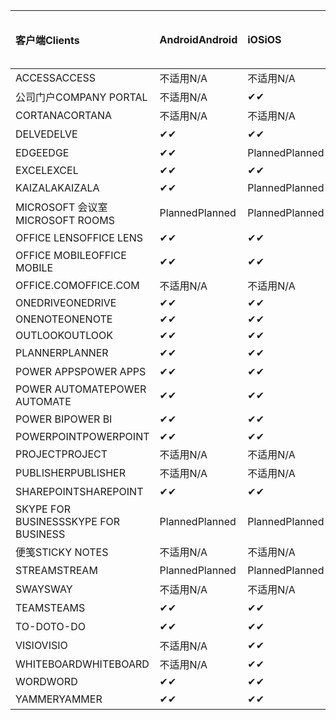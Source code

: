 <!-- This file is generated automatically. Changes made to this file will be overwritten.-->
|<span data-ttu-id="72e36-101">客户端</span><span class="sxs-lookup"><span data-stu-id="72e36-101">Clients</span></span>|<span data-ttu-id="72e36-102">Android</span><span class="sxs-lookup"><span data-stu-id="72e36-102">Android</span></span>|<span data-ttu-id="72e36-103">iOS</span><span class="sxs-lookup"><span data-stu-id="72e36-103">iOS</span></span>|<span data-ttu-id="72e36-104">Mac</span><span class="sxs-lookup"><span data-stu-id="72e36-104">Mac</span></span>|<span data-ttu-id="72e36-105">Windows 10</span><span class="sxs-lookup"><span data-stu-id="72e36-105">Windows 10</span></span><br><span data-ttu-id="72e36-106">桌面</span><span class="sxs-lookup"><span data-stu-id="72e36-106">Desktop</span></span>|<span data-ttu-id="72e36-107">Windows 10</span><span class="sxs-lookup"><span data-stu-id="72e36-107">Windows 10</span></span><br><span data-ttu-id="72e36-108">新式应用</span><span class="sxs-lookup"><span data-stu-id="72e36-108">Modern Apps</span></span>|
|:-|:-|:-|:-|:-|:-|
|<span data-ttu-id="72e36-109">ACCESS</span><span class="sxs-lookup"><span data-stu-id="72e36-109">ACCESS</span></span>|<span data-ttu-id="72e36-110">不适用</span><span class="sxs-lookup"><span data-stu-id="72e36-110">N/A</span></span>|<span data-ttu-id="72e36-111">不适用</span><span class="sxs-lookup"><span data-stu-id="72e36-111">N/A</span></span>|<span data-ttu-id="72e36-112">不适用</span><span class="sxs-lookup"><span data-stu-id="72e36-112">N/A</span></span>|<span data-ttu-id="72e36-113">✔</span><span class="sxs-lookup"><span data-stu-id="72e36-113">✔</span></span>|<span data-ttu-id="72e36-114">不适用</span><span class="sxs-lookup"><span data-stu-id="72e36-114">N/A</span></span>|
|<span data-ttu-id="72e36-115">公司门户</span><span class="sxs-lookup"><span data-stu-id="72e36-115">COMPANY PORTAL</span></span>|<span data-ttu-id="72e36-116">不适用</span><span class="sxs-lookup"><span data-stu-id="72e36-116">N/A</span></span>|<span data-ttu-id="72e36-117">✔</span><span class="sxs-lookup"><span data-stu-id="72e36-117">✔</span></span>|<span data-ttu-id="72e36-118">Planned</span><span class="sxs-lookup"><span data-stu-id="72e36-118">Planned</span></span>|<span data-ttu-id="72e36-119">不适用</span><span class="sxs-lookup"><span data-stu-id="72e36-119">N/A</span></span>|<span data-ttu-id="72e36-120">✔</span><span class="sxs-lookup"><span data-stu-id="72e36-120">✔</span></span>|
|<span data-ttu-id="72e36-121">CORTANA</span><span class="sxs-lookup"><span data-stu-id="72e36-121">CORTANA</span></span>|<span data-ttu-id="72e36-122">不适用</span><span class="sxs-lookup"><span data-stu-id="72e36-122">N/A</span></span>|<span data-ttu-id="72e36-123">不适用</span><span class="sxs-lookup"><span data-stu-id="72e36-123">N/A</span></span>|<span data-ttu-id="72e36-124">不适用</span><span class="sxs-lookup"><span data-stu-id="72e36-124">N/A</span></span>|<span data-ttu-id="72e36-125">不适用</span><span class="sxs-lookup"><span data-stu-id="72e36-125">N/A</span></span>|<span data-ttu-id="72e36-126">✔</span><span class="sxs-lookup"><span data-stu-id="72e36-126">✔</span></span>|
|<span data-ttu-id="72e36-127">DELVE</span><span class="sxs-lookup"><span data-stu-id="72e36-127">DELVE</span></span>|<span data-ttu-id="72e36-128">✔</span><span class="sxs-lookup"><span data-stu-id="72e36-128">✔</span></span>|<span data-ttu-id="72e36-129">✔</span><span class="sxs-lookup"><span data-stu-id="72e36-129">✔</span></span>|<span data-ttu-id="72e36-130">不适用</span><span class="sxs-lookup"><span data-stu-id="72e36-130">N/A</span></span>|<span data-ttu-id="72e36-131">不适用</span><span class="sxs-lookup"><span data-stu-id="72e36-131">N/A</span></span>|<span data-ttu-id="72e36-132">不适用</span><span class="sxs-lookup"><span data-stu-id="72e36-132">N/A</span></span>|
|<span data-ttu-id="72e36-133">EDGE</span><span class="sxs-lookup"><span data-stu-id="72e36-133">EDGE</span></span>|<span data-ttu-id="72e36-134">✔</span><span class="sxs-lookup"><span data-stu-id="72e36-134">✔</span></span>|<span data-ttu-id="72e36-135">Planned</span><span class="sxs-lookup"><span data-stu-id="72e36-135">Planned</span></span>|<span data-ttu-id="72e36-136">不适用</span><span class="sxs-lookup"><span data-stu-id="72e36-136">N/A</span></span>|<span data-ttu-id="72e36-137">✔</span><span class="sxs-lookup"><span data-stu-id="72e36-137">✔</span></span>|<span data-ttu-id="72e36-138">不适用</span><span class="sxs-lookup"><span data-stu-id="72e36-138">N/A</span></span>|
|<span data-ttu-id="72e36-139">EXCEL</span><span class="sxs-lookup"><span data-stu-id="72e36-139">EXCEL</span></span>|<span data-ttu-id="72e36-140">✔</span><span class="sxs-lookup"><span data-stu-id="72e36-140">✔</span></span>|<span data-ttu-id="72e36-141">✔</span><span class="sxs-lookup"><span data-stu-id="72e36-141">✔</span></span>|<span data-ttu-id="72e36-142">✔</span><span class="sxs-lookup"><span data-stu-id="72e36-142">✔</span></span>|<span data-ttu-id="72e36-143">✔</span><span class="sxs-lookup"><span data-stu-id="72e36-143">✔</span></span>|<span data-ttu-id="72e36-144">✔</span><span class="sxs-lookup"><span data-stu-id="72e36-144">✔</span></span>|
|<span data-ttu-id="72e36-145">KAIZALA</span><span class="sxs-lookup"><span data-stu-id="72e36-145">KAIZALA</span></span>|<span data-ttu-id="72e36-146">✔</span><span class="sxs-lookup"><span data-stu-id="72e36-146">✔</span></span>|<span data-ttu-id="72e36-147">Planned</span><span class="sxs-lookup"><span data-stu-id="72e36-147">Planned</span></span>|<span data-ttu-id="72e36-148">不适用</span><span class="sxs-lookup"><span data-stu-id="72e36-148">N/A</span></span>|<span data-ttu-id="72e36-149">不适用</span><span class="sxs-lookup"><span data-stu-id="72e36-149">N/A</span></span>|<span data-ttu-id="72e36-150">不适用</span><span class="sxs-lookup"><span data-stu-id="72e36-150">N/A</span></span>|
|<span data-ttu-id="72e36-151">MICROSOFT 会议室</span><span class="sxs-lookup"><span data-stu-id="72e36-151">MICROSOFT ROOMS</span></span>|<span data-ttu-id="72e36-152">Planned</span><span class="sxs-lookup"><span data-stu-id="72e36-152">Planned</span></span>|<span data-ttu-id="72e36-153">Planned</span><span class="sxs-lookup"><span data-stu-id="72e36-153">Planned</span></span>|<span data-ttu-id="72e36-154">不适用</span><span class="sxs-lookup"><span data-stu-id="72e36-154">N/A</span></span>|<span data-ttu-id="72e36-155">不适用</span><span class="sxs-lookup"><span data-stu-id="72e36-155">N/A</span></span>|<span data-ttu-id="72e36-156">不适用</span><span class="sxs-lookup"><span data-stu-id="72e36-156">N/A</span></span>|
|<span data-ttu-id="72e36-157">OFFICE LENS</span><span class="sxs-lookup"><span data-stu-id="72e36-157">OFFICE LENS</span></span>|<span data-ttu-id="72e36-158">✔</span><span class="sxs-lookup"><span data-stu-id="72e36-158">✔</span></span>|<span data-ttu-id="72e36-159">✔</span><span class="sxs-lookup"><span data-stu-id="72e36-159">✔</span></span>|<span data-ttu-id="72e36-160">不适用</span><span class="sxs-lookup"><span data-stu-id="72e36-160">N/A</span></span>|<span data-ttu-id="72e36-161">不适用</span><span class="sxs-lookup"><span data-stu-id="72e36-161">N/A</span></span>|<span data-ttu-id="72e36-162">不适用</span><span class="sxs-lookup"><span data-stu-id="72e36-162">N/A</span></span>|
|<span data-ttu-id="72e36-163">OFFICE MOBILE</span><span class="sxs-lookup"><span data-stu-id="72e36-163">OFFICE MOBILE</span></span>|<span data-ttu-id="72e36-164">✔</span><span class="sxs-lookup"><span data-stu-id="72e36-164">✔</span></span>|<span data-ttu-id="72e36-165">✔</span><span class="sxs-lookup"><span data-stu-id="72e36-165">✔</span></span>|<span data-ttu-id="72e36-166">不适用</span><span class="sxs-lookup"><span data-stu-id="72e36-166">N/A</span></span>|<span data-ttu-id="72e36-167">不适用</span><span class="sxs-lookup"><span data-stu-id="72e36-167">N/A</span></span>|<span data-ttu-id="72e36-168">不适用</span><span class="sxs-lookup"><span data-stu-id="72e36-168">N/A</span></span>|
|<span data-ttu-id="72e36-169">OFFICE.COM</span><span class="sxs-lookup"><span data-stu-id="72e36-169">OFFICE.COM</span></span>|<span data-ttu-id="72e36-170">不适用</span><span class="sxs-lookup"><span data-stu-id="72e36-170">N/A</span></span>|<span data-ttu-id="72e36-171">不适用</span><span class="sxs-lookup"><span data-stu-id="72e36-171">N/A</span></span>|<span data-ttu-id="72e36-172">不适用</span><span class="sxs-lookup"><span data-stu-id="72e36-172">N/A</span></span>|<span data-ttu-id="72e36-173">不适用</span><span class="sxs-lookup"><span data-stu-id="72e36-173">N/A</span></span>|<span data-ttu-id="72e36-174">✔</span><span class="sxs-lookup"><span data-stu-id="72e36-174">✔</span></span>|
|<span data-ttu-id="72e36-175">ONEDRIVE</span><span class="sxs-lookup"><span data-stu-id="72e36-175">ONEDRIVE</span></span>|<span data-ttu-id="72e36-176">✔</span><span class="sxs-lookup"><span data-stu-id="72e36-176">✔</span></span>|<span data-ttu-id="72e36-177">✔</span><span class="sxs-lookup"><span data-stu-id="72e36-177">✔</span></span>|<span data-ttu-id="72e36-178">Planned</span><span class="sxs-lookup"><span data-stu-id="72e36-178">Planned</span></span>|<span data-ttu-id="72e36-179">✔</span><span class="sxs-lookup"><span data-stu-id="72e36-179">✔</span></span>|<span data-ttu-id="72e36-180">✔</span><span class="sxs-lookup"><span data-stu-id="72e36-180">✔</span></span>|
|<span data-ttu-id="72e36-181">ONENOTE</span><span class="sxs-lookup"><span data-stu-id="72e36-181">ONENOTE</span></span>|<span data-ttu-id="72e36-182">✔</span><span class="sxs-lookup"><span data-stu-id="72e36-182">✔</span></span>|<span data-ttu-id="72e36-183">✔</span><span class="sxs-lookup"><span data-stu-id="72e36-183">✔</span></span>|<span data-ttu-id="72e36-184">✔</span><span class="sxs-lookup"><span data-stu-id="72e36-184">✔</span></span>|<span data-ttu-id="72e36-185">Planned</span><span class="sxs-lookup"><span data-stu-id="72e36-185">Planned</span></span>|<span data-ttu-id="72e36-186">✔</span><span class="sxs-lookup"><span data-stu-id="72e36-186">✔</span></span>|
|<span data-ttu-id="72e36-187">OUTLOOK</span><span class="sxs-lookup"><span data-stu-id="72e36-187">OUTLOOK</span></span>|<span data-ttu-id="72e36-188">✔</span><span class="sxs-lookup"><span data-stu-id="72e36-188">✔</span></span>|<span data-ttu-id="72e36-189">✔</span><span class="sxs-lookup"><span data-stu-id="72e36-189">✔</span></span>|<span data-ttu-id="72e36-190">Planned</span><span class="sxs-lookup"><span data-stu-id="72e36-190">Planned</span></span>|<span data-ttu-id="72e36-191">✔</span><span class="sxs-lookup"><span data-stu-id="72e36-191">✔</span></span>|<span data-ttu-id="72e36-192">✔</span><span class="sxs-lookup"><span data-stu-id="72e36-192">✔</span></span>|
|<span data-ttu-id="72e36-193">PLANNER</span><span class="sxs-lookup"><span data-stu-id="72e36-193">PLANNER</span></span>|<span data-ttu-id="72e36-194">✔</span><span class="sxs-lookup"><span data-stu-id="72e36-194">✔</span></span>|<span data-ttu-id="72e36-195">✔</span><span class="sxs-lookup"><span data-stu-id="72e36-195">✔</span></span>|<span data-ttu-id="72e36-196">不适用</span><span class="sxs-lookup"><span data-stu-id="72e36-196">N/A</span></span>|<span data-ttu-id="72e36-197">不适用</span><span class="sxs-lookup"><span data-stu-id="72e36-197">N/A</span></span>|<span data-ttu-id="72e36-198">不适用</span><span class="sxs-lookup"><span data-stu-id="72e36-198">N/A</span></span>|
|<span data-ttu-id="72e36-199">POWER APPS</span><span class="sxs-lookup"><span data-stu-id="72e36-199">POWER APPS</span></span>|<span data-ttu-id="72e36-200">✔</span><span class="sxs-lookup"><span data-stu-id="72e36-200">✔</span></span>|<span data-ttu-id="72e36-201">✔</span><span class="sxs-lookup"><span data-stu-id="72e36-201">✔</span></span>|<span data-ttu-id="72e36-202">不适用</span><span class="sxs-lookup"><span data-stu-id="72e36-202">N/A</span></span>|<span data-ttu-id="72e36-203">不适用</span><span class="sxs-lookup"><span data-stu-id="72e36-203">N/A</span></span>|<span data-ttu-id="72e36-204">Planned</span><span class="sxs-lookup"><span data-stu-id="72e36-204">Planned</span></span>|
|<span data-ttu-id="72e36-205">POWER AUTOMATE</span><span class="sxs-lookup"><span data-stu-id="72e36-205">POWER AUTOMATE</span></span>|<span data-ttu-id="72e36-206">✔</span><span class="sxs-lookup"><span data-stu-id="72e36-206">✔</span></span>|<span data-ttu-id="72e36-207">✔</span><span class="sxs-lookup"><span data-stu-id="72e36-207">✔</span></span>|<span data-ttu-id="72e36-208">不适用</span><span class="sxs-lookup"><span data-stu-id="72e36-208">N/A</span></span>|<span data-ttu-id="72e36-209">不适用</span><span class="sxs-lookup"><span data-stu-id="72e36-209">N/A</span></span>|<span data-ttu-id="72e36-210">不适用</span><span class="sxs-lookup"><span data-stu-id="72e36-210">N/A</span></span>|
|<span data-ttu-id="72e36-211">POWER BI</span><span class="sxs-lookup"><span data-stu-id="72e36-211">POWER BI</span></span>|<span data-ttu-id="72e36-212">✔</span><span class="sxs-lookup"><span data-stu-id="72e36-212">✔</span></span>|<span data-ttu-id="72e36-213">✔</span><span class="sxs-lookup"><span data-stu-id="72e36-213">✔</span></span>|<span data-ttu-id="72e36-214">不适用</span><span class="sxs-lookup"><span data-stu-id="72e36-214">N/A</span></span>|<span data-ttu-id="72e36-215">Planned</span><span class="sxs-lookup"><span data-stu-id="72e36-215">Planned</span></span>|<span data-ttu-id="72e36-216">✔</span><span class="sxs-lookup"><span data-stu-id="72e36-216">✔</span></span>|
|<span data-ttu-id="72e36-217">POWERPOINT</span><span class="sxs-lookup"><span data-stu-id="72e36-217">POWERPOINT</span></span>|<span data-ttu-id="72e36-218">✔</span><span class="sxs-lookup"><span data-stu-id="72e36-218">✔</span></span>|<span data-ttu-id="72e36-219">✔</span><span class="sxs-lookup"><span data-stu-id="72e36-219">✔</span></span>|<span data-ttu-id="72e36-220">✔</span><span class="sxs-lookup"><span data-stu-id="72e36-220">✔</span></span>|<span data-ttu-id="72e36-221">✔</span><span class="sxs-lookup"><span data-stu-id="72e36-221">✔</span></span>|<span data-ttu-id="72e36-222">✔</span><span class="sxs-lookup"><span data-stu-id="72e36-222">✔</span></span>|
|<span data-ttu-id="72e36-223">PROJECT</span><span class="sxs-lookup"><span data-stu-id="72e36-223">PROJECT</span></span>|<span data-ttu-id="72e36-224">不适用</span><span class="sxs-lookup"><span data-stu-id="72e36-224">N/A</span></span>|<span data-ttu-id="72e36-225">不适用</span><span class="sxs-lookup"><span data-stu-id="72e36-225">N/A</span></span>|<span data-ttu-id="72e36-226">不适用</span><span class="sxs-lookup"><span data-stu-id="72e36-226">N/A</span></span>|<span data-ttu-id="72e36-227">✔</span><span class="sxs-lookup"><span data-stu-id="72e36-227">✔</span></span>|<span data-ttu-id="72e36-228">不适用</span><span class="sxs-lookup"><span data-stu-id="72e36-228">N/A</span></span>|
|<span data-ttu-id="72e36-229">PUBLISHER</span><span class="sxs-lookup"><span data-stu-id="72e36-229">PUBLISHER</span></span>|<span data-ttu-id="72e36-230">不适用</span><span class="sxs-lookup"><span data-stu-id="72e36-230">N/A</span></span>|<span data-ttu-id="72e36-231">不适用</span><span class="sxs-lookup"><span data-stu-id="72e36-231">N/A</span></span>|<span data-ttu-id="72e36-232">不适用</span><span class="sxs-lookup"><span data-stu-id="72e36-232">N/A</span></span>|<span data-ttu-id="72e36-233">✔</span><span class="sxs-lookup"><span data-stu-id="72e36-233">✔</span></span>|<span data-ttu-id="72e36-234">不适用</span><span class="sxs-lookup"><span data-stu-id="72e36-234">N/A</span></span>|
|<span data-ttu-id="72e36-235">SHAREPOINT</span><span class="sxs-lookup"><span data-stu-id="72e36-235">SHAREPOINT</span></span>|<span data-ttu-id="72e36-236">✔</span><span class="sxs-lookup"><span data-stu-id="72e36-236">✔</span></span>|<span data-ttu-id="72e36-237">✔</span><span class="sxs-lookup"><span data-stu-id="72e36-237">✔</span></span>|<span data-ttu-id="72e36-238">不适用</span><span class="sxs-lookup"><span data-stu-id="72e36-238">N/A</span></span>|<span data-ttu-id="72e36-239">不适用</span><span class="sxs-lookup"><span data-stu-id="72e36-239">N/A</span></span>|<span data-ttu-id="72e36-240">不适用</span><span class="sxs-lookup"><span data-stu-id="72e36-240">N/A</span></span>|
|<span data-ttu-id="72e36-241">SKYPE FOR BUSINESS</span><span class="sxs-lookup"><span data-stu-id="72e36-241">SKYPE FOR BUSINESS</span></span>|<span data-ttu-id="72e36-242">Planned</span><span class="sxs-lookup"><span data-stu-id="72e36-242">Planned</span></span>|<span data-ttu-id="72e36-243">Planned</span><span class="sxs-lookup"><span data-stu-id="72e36-243">Planned</span></span>|<span data-ttu-id="72e36-244">不适用</span><span class="sxs-lookup"><span data-stu-id="72e36-244">N/A</span></span>|<span data-ttu-id="72e36-245">不适用</span><span class="sxs-lookup"><span data-stu-id="72e36-245">N/A</span></span>|<span data-ttu-id="72e36-246">不适用</span><span class="sxs-lookup"><span data-stu-id="72e36-246">N/A</span></span>|
|<span data-ttu-id="72e36-247">便笺</span><span class="sxs-lookup"><span data-stu-id="72e36-247">STICKY NOTES</span></span>|<span data-ttu-id="72e36-248">不适用</span><span class="sxs-lookup"><span data-stu-id="72e36-248">N/A</span></span>|<span data-ttu-id="72e36-249">不适用</span><span class="sxs-lookup"><span data-stu-id="72e36-249">N/A</span></span>|<span data-ttu-id="72e36-250">不适用</span><span class="sxs-lookup"><span data-stu-id="72e36-250">N/A</span></span>|<span data-ttu-id="72e36-251">不适用</span><span class="sxs-lookup"><span data-stu-id="72e36-251">N/A</span></span>|<span data-ttu-id="72e36-252">✔</span><span class="sxs-lookup"><span data-stu-id="72e36-252">✔</span></span>|
|<span data-ttu-id="72e36-253">STREAM</span><span class="sxs-lookup"><span data-stu-id="72e36-253">STREAM</span></span>|<span data-ttu-id="72e36-254">Planned</span><span class="sxs-lookup"><span data-stu-id="72e36-254">Planned</span></span>|<span data-ttu-id="72e36-255">Planned</span><span class="sxs-lookup"><span data-stu-id="72e36-255">Planned</span></span>|<span data-ttu-id="72e36-256">不适用</span><span class="sxs-lookup"><span data-stu-id="72e36-256">N/A</span></span>|<span data-ttu-id="72e36-257">不适用</span><span class="sxs-lookup"><span data-stu-id="72e36-257">N/A</span></span>|<span data-ttu-id="72e36-258">不适用</span><span class="sxs-lookup"><span data-stu-id="72e36-258">N/A</span></span>|
|<span data-ttu-id="72e36-259">SWAY</span><span class="sxs-lookup"><span data-stu-id="72e36-259">SWAY</span></span>|<span data-ttu-id="72e36-260">不适用</span><span class="sxs-lookup"><span data-stu-id="72e36-260">N/A</span></span>|<span data-ttu-id="72e36-261">不适用</span><span class="sxs-lookup"><span data-stu-id="72e36-261">N/A</span></span>|<span data-ttu-id="72e36-262">不适用</span><span class="sxs-lookup"><span data-stu-id="72e36-262">N/A</span></span>|<span data-ttu-id="72e36-263">不适用</span><span class="sxs-lookup"><span data-stu-id="72e36-263">N/A</span></span>|<span data-ttu-id="72e36-264">✔</span><span class="sxs-lookup"><span data-stu-id="72e36-264">✔</span></span>|
|<span data-ttu-id="72e36-265">TEAMS</span><span class="sxs-lookup"><span data-stu-id="72e36-265">TEAMS</span></span>|<span data-ttu-id="72e36-266">✔</span><span class="sxs-lookup"><span data-stu-id="72e36-266">✔</span></span>|<span data-ttu-id="72e36-267">✔</span><span class="sxs-lookup"><span data-stu-id="72e36-267">✔</span></span>|<span data-ttu-id="72e36-268">Planned</span><span class="sxs-lookup"><span data-stu-id="72e36-268">Planned</span></span>|<span data-ttu-id="72e36-269">Planned</span><span class="sxs-lookup"><span data-stu-id="72e36-269">Planned</span></span>|<span data-ttu-id="72e36-270">不适用</span><span class="sxs-lookup"><span data-stu-id="72e36-270">N/A</span></span>|
|<span data-ttu-id="72e36-271">TO-DO</span><span class="sxs-lookup"><span data-stu-id="72e36-271">TO-DO</span></span>|<span data-ttu-id="72e36-272">✔</span><span class="sxs-lookup"><span data-stu-id="72e36-272">✔</span></span>|<span data-ttu-id="72e36-273">✔</span><span class="sxs-lookup"><span data-stu-id="72e36-273">✔</span></span>|<span data-ttu-id="72e36-274">不适用</span><span class="sxs-lookup"><span data-stu-id="72e36-274">N/A</span></span>|<span data-ttu-id="72e36-275">不适用</span><span class="sxs-lookup"><span data-stu-id="72e36-275">N/A</span></span>|<span data-ttu-id="72e36-276">✔</span><span class="sxs-lookup"><span data-stu-id="72e36-276">✔</span></span>|
|<span data-ttu-id="72e36-277">VISIO</span><span class="sxs-lookup"><span data-stu-id="72e36-277">VISIO</span></span>|<span data-ttu-id="72e36-278">不适用</span><span class="sxs-lookup"><span data-stu-id="72e36-278">N/A</span></span>|<span data-ttu-id="72e36-279">✔</span><span class="sxs-lookup"><span data-stu-id="72e36-279">✔</span></span>|<span data-ttu-id="72e36-280">不适用</span><span class="sxs-lookup"><span data-stu-id="72e36-280">N/A</span></span>|<span data-ttu-id="72e36-281">✔</span><span class="sxs-lookup"><span data-stu-id="72e36-281">✔</span></span>|<span data-ttu-id="72e36-282">不适用</span><span class="sxs-lookup"><span data-stu-id="72e36-282">N/A</span></span>|
|<span data-ttu-id="72e36-283">WHITEBOARD</span><span class="sxs-lookup"><span data-stu-id="72e36-283">WHITEBOARD</span></span>|<span data-ttu-id="72e36-284">不适用</span><span class="sxs-lookup"><span data-stu-id="72e36-284">N/A</span></span>|<span data-ttu-id="72e36-285">✔</span><span class="sxs-lookup"><span data-stu-id="72e36-285">✔</span></span>|<span data-ttu-id="72e36-286">不适用</span><span class="sxs-lookup"><span data-stu-id="72e36-286">N/A</span></span>|<span data-ttu-id="72e36-287">不适用</span><span class="sxs-lookup"><span data-stu-id="72e36-287">N/A</span></span>|<span data-ttu-id="72e36-288">✔</span><span class="sxs-lookup"><span data-stu-id="72e36-288">✔</span></span>|
|<span data-ttu-id="72e36-289">WORD</span><span class="sxs-lookup"><span data-stu-id="72e36-289">WORD</span></span>|<span data-ttu-id="72e36-290">✔</span><span class="sxs-lookup"><span data-stu-id="72e36-290">✔</span></span>|<span data-ttu-id="72e36-291">✔</span><span class="sxs-lookup"><span data-stu-id="72e36-291">✔</span></span>|<span data-ttu-id="72e36-292">✔</span><span class="sxs-lookup"><span data-stu-id="72e36-292">✔</span></span>|<span data-ttu-id="72e36-293">✔</span><span class="sxs-lookup"><span data-stu-id="72e36-293">✔</span></span>|<span data-ttu-id="72e36-294">✔</span><span class="sxs-lookup"><span data-stu-id="72e36-294">✔</span></span>|
|<span data-ttu-id="72e36-295">YAMMER</span><span class="sxs-lookup"><span data-stu-id="72e36-295">YAMMER</span></span>|<span data-ttu-id="72e36-296">✔</span><span class="sxs-lookup"><span data-stu-id="72e36-296">✔</span></span>|<span data-ttu-id="72e36-297">✔</span><span class="sxs-lookup"><span data-stu-id="72e36-297">✔</span></span>|<span data-ttu-id="72e36-298">不适用</span><span class="sxs-lookup"><span data-stu-id="72e36-298">N/A</span></span>|<span data-ttu-id="72e36-299">Planned</span><span class="sxs-lookup"><span data-stu-id="72e36-299">Planned</span></span>|<span data-ttu-id="72e36-300">不适用</span><span class="sxs-lookup"><span data-stu-id="72e36-300">N/A</span></span>|
